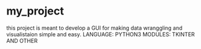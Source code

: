 # my_project
 this project is meant to develop a GUI for making data wranggling and visualistaion simple and easy.
 LANGUAGE: PYTHON3
 MODULES: TKINTER AND OTHER
